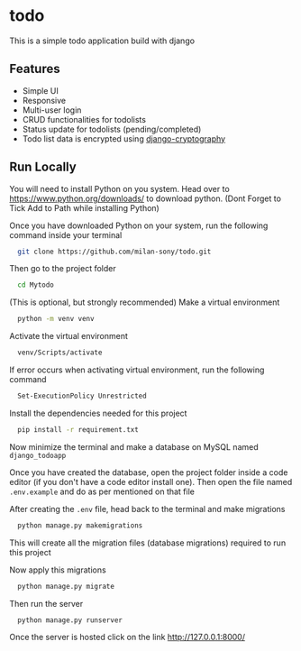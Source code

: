 # todo

This is a simple todo application build with django

## Features

- Simple UI
- Responsive
- Multi-user login
- CRUD functionalities for todolists
- Status update for todolists (pending/completed)
- Todo list data is encrypted using [django-cryptography](https://github.com/georgemarshall/django-cryptography)

## Run Locally

You will need to install Python on  you system. Head over to https://www.python.org/downloads/ to download python.
(Dont Forget to Tick Add to Path while installing Python)

Once you have downloaded Python on your system, 
run the following command inside your terminal

```bash
  git clone https://github.com/milan-sony/todo.git
```

Then go to the project folder

```bash
  cd Mytodo
```

(This is optional, but strongly recommended) Make a virtual environment

```bash
  python -m venv venv
```

Activate the virtual environment

```bash
  venv/Scripts/activate
```

If error occurs when activating virtual environment, run the following command

```bash
  Set-ExecutionPolicy Unrestricted
```

Install the dependencies needed for this project

```bash
  pip install -r requirement.txt
```

Now minimize the terminal and make a database on MySQL named `django_todoapp`

Once you have created the database, open the project folder inside a code editor (if you don't have a code editor install one). Then open the file named `.env.example` and do as per mentioned  on that file

After creating the `.env` file, head back to the terminal and make migrations

```bash
  python manage.py makemigrations
```

This will create all the migration files (database migrations) required to run this project

Now apply this migrations

```bash
  python manage.py migrate
```

Then run the server

```bash
  python manage.py runserver
```

Once the server is hosted click on the link http://127.0.0.1:8000/
